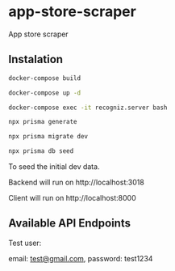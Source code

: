 # app-store-scraper
App store scraper

## Instalation

```bash
docker-compose build
```

```bash
docker-compose up -d
```

```bash
docker-compose exec -it recogniz.server bash
```

```bash
npx prisma generate
```

```bash
npx prisma migrate dev
```

```bash
npx prisma db seed
```

To seed the initial dev data.

Backend will run on http://localhost:3018

Client will run on http://localhost:8000

## Available API Endpoints

Test user:

email: test@gmail.com, password: test1234
